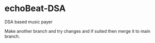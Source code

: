 # echoBeat-DSA
DSA based music payer


Make another branch and try changes and if suited then merge it to main branch.
